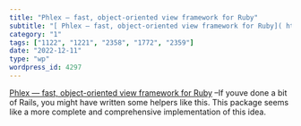 ```yaml
---
title: "Phlex — fast, object-oriented view framework for Ruby"
subtitle: "[ Phlex — fast, object-oriented view framework for Ruby]( https://www.phlex.fun/) –If youve done a b..."
category: "1"
tags: ["1122", "1221", "2358", "1772", "2359"]
date: "2022-12-11"
type: "wp"
wordpress_id: 4297
---
```

[ Phlex — fast, object-oriented view framework for Ruby]( https://www.phlex.fun/) –If youve done a bit of Rails, you might have written some helpers like this. This package seems like a more complete and comprehensive implementation of this idea.